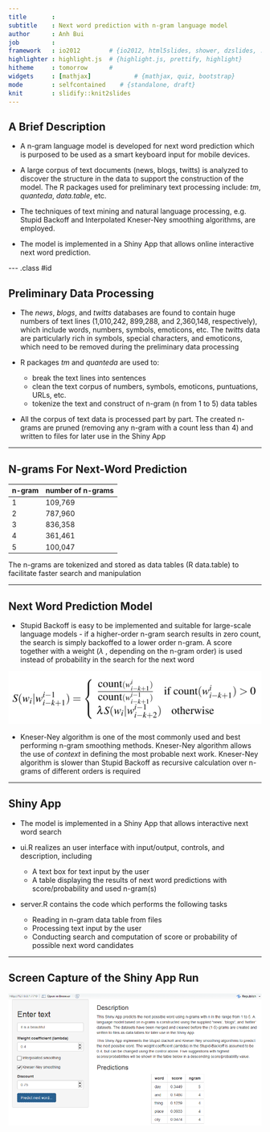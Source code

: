 ```yaml
---
title       : 
subtitle    : Next word prediction with n-gram language model
author      : Anh Bui
job         : 
framework   : io2012        # {io2012, html5slides, shower, dzslides, ...}
highlighter : highlight.js  # {highlight.js, prettify, highlight}
hitheme     : tomorrow      # 
widgets     : [mathjax]            # {mathjax, quiz, bootstrap}
mode        : selfcontained    # {standalone, draft}
knit        : slidify::knit2slides
---
```


<style>
em {
  font-style: italic
}

strong {
  font-weight: bold;
}

sup {
  top: -0.5em;
  vertical-align: baseline;
  font-size: 75%;
  line-height: 0;
  position: relative;
}
</style>


<!-- Center image on slide -->
<script src="http://ajax.aspnetcdn.com/ajax/jQuery/jquery-1.7.min.js"></script>
<script type='text/javascript'>
$(function() {
    $("p:has(img)").addClass('centered');
});
</script>

## A Brief Description

- A n-gram language model is developed for next word prediction which is purposed to be used as a smart keyboard input for mobile devices.

- A large corpus of text documents (news, blogs, twitts) is analyzed to discover the structure in the data  to support the construction of the model. The R packages used for preliminary text processing include: _tm_, _quanteda_, _data.table_, etc.

- The techniques of text mining and natural language processing, e.g. Stupid Backoff and Interpolated Kneser-Ney smoothing algorithms, are employed.

- The model is implemented in a Shiny App that allows online interactive next word prediction.

--- .class #id 

## Preliminary Data Processing

- The *news*, *blogs*, and *twitts* databases are found to contain huge numbers of text lines (1,010,242, 899,288,
and 2,360,148, respectively), which include words, numbers, symbols, emoticons, etc. The *twitts* data are particularly rich in symbols, special characters, and emoticons, which need to be removed during the preliminary data processing


- R packages *tm* and *quanteda* are used to:
    + break the text lines into sentences
    + clean the text corpus of numbers, symbols, emoticons, puntuations, URLs, etc.
    + tokenize the text and construct of n-gram (n from 1 to 5) data tables
    
- All the corpus of text data is processed part by part. The created n-grams are pruned (removing any n-gram with a count less than 4) and written to files for later use in the Shiny App

---

## N-grams For Next-Word Prediction

n-gram     |    number of n-grams
---------- | ---------------------
1          | 109,769
2          | 787,960
3          | 836,358
4          | 361,461
5          | 100,047


The n-grams are tokenized and stored as data tables (R data.table) to facilitate faster search and manipulation

---

## Next Word Prediction Model

- Stupid Backoff is easy to be implemented and suitable for large-scale language models - if a higher-order n-gram search results in zero count, the search is simply backoffed to a lower order n-gram. A score together with a weight ($\lambda$ , depending on the n-gram order) is used instead of probability in the search for the next word

![](figures/SBscore.png)

- Kneser-Ney algorithm is one of the most commonly used and best performing n-gram smoothing methods. Kneser-Ney algorithm allows the use of *context* in defining the most probable next work. Kneser-Ney algorithm is slower than Stupid Backoff as recursive calculation over n-grams of different orders is required

---

## Shiny App

- The model is implemented in a Shiny App that allows interactive next word search

- ui.R realizes an user interface with input/output, controls, and description, including
    * A text box for text input by the user 
    * A table displaying the results of next word predictions with score/probability and used n-gram(s)

- server.R contains the code which performs the following tasks
    * Reading in n-gram data table from files
    * Processing text input by the user
    * Conducting search and computation of score or probability of possible next word candidates


---


## Screen Capture of the Shiny App Run

![](figures/shinyapp.png)
